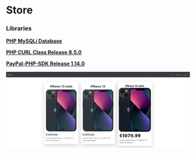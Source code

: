 <h1>Store</h1>

### Libraries

**[PHP MySQLi Database](https://github.com/ThingEngineer/PHP-MySQLi-Database-Class)** 

**[PHP CURL Class Release 8.5.0](https://github.com/php-curl-class/php-curl-class)** 

**[PayPal-PHP-SDK Release 1.14.0](https://github.com/paypal/PayPal-PHP-SDK)** 

<img src="img.png" alt="img">